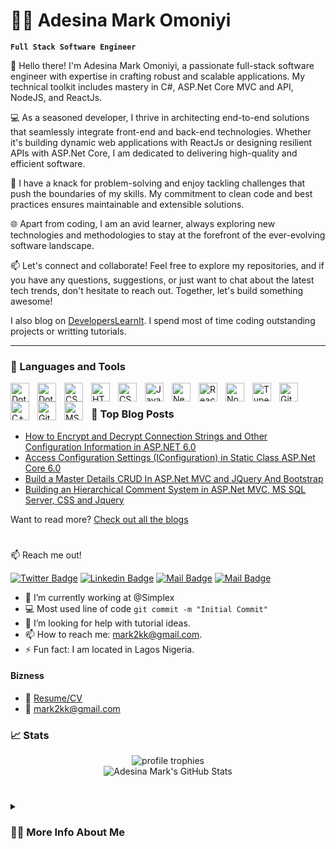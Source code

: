 # 🏄‍♂️ Adesina Mark Omoniyi

**`Full Stack Software Engineer`**

👋 Hello there! I'm Adesina Mark Omoniyi, a passionate full-stack software engineer with expertise in crafting robust and scalable applications. My technical toolkit includes mastery in C#, ASP.Net Core MVC and API, NodeJS, and ReactJs.

💻 As a seasoned developer, I thrive in architecting end-to-end solutions that seamlessly integrate front-end and back-end technologies. Whether it's building dynamic web applications with ReactJs or designing resilient APIs with ASP.Net Core, I am dedicated to delivering high-quality and efficient software.

🚀 I have a knack for problem-solving and enjoy tackling challenges that push the boundaries of my skills. My commitment to clean code and best practices ensures maintainable and extensible solutions.

🌐 Apart from coding, I am an avid learner, always exploring new technologies and methodologies to stay at the forefront of the ever-evolving software landscape.

📫 Let's connect and collaborate! Feel free to explore my repositories, and if you have any questions, suggestions, or just want to chat about the latest tech trends, don't hesitate to reach out. Together, let's build something awesome!

I also blog on [DevelopersLearnIt](http://www.developerslearnit.com/). I spend most of time coding outstanding projects or writting tutorials.

---

### 🧰 Languages and Tools

<img align="left" alt="DotNet" width="30px" style="padding-right:10px;" src="https://cdn.jsdelivr.net/gh/devicons/devicon/icons/dot-net/dot-net-original-wordmark.svg" />
<img align="left" alt="DotNetCore" width="30px" style="padding-right:10px;" src="https://cdn.jsdelivr.net/gh/devicons/devicon/icons/dotnetcore/dotnetcore-original.svg" />
<img align="left" alt="CSharp" width="30px" style="padding-right:10px;" src="https://cdn.jsdelivr.net/gh/devicons/devicon/icons/csharp/csharp-original.svg" />
<img align="left" alt="HTML" width="30px" style="padding-right:10px;" src="https://cdn.jsdelivr.net/gh/devicons/devicon/icons/html5/html5-plain.svg" />
<img align="left" alt="CSS" width="30px" style="padding-right:10px;" src="https://cdn.jsdelivr.net/gh/devicons/devicon/icons/css3/css3-plain.svg" />
<img align="left" alt="JavaScript" width="30px" style="padding-right:10px;" src="https://cdn.jsdelivr.net/gh/devicons/devicon/icons/javascript/javascript-plain.svg" />
<img align="left" alt="NextJS" width="30px" style="padding-right:10px;" src="https://cdn.jsdelivr.net/gh/devicons/devicon/icons/nextjs/nextjs-original.svg" />
<img align="left" alt="React" width="30px" style="padding-right:10px;" src="https://cdn.jsdelivr.net/gh/devicons/devicon/icons/react/react-original.svg" />
<img align="left" alt="NodeJS" width="30px" style="padding-right:10px;" src="https://cdn.jsdelivr.net/gh/devicons/devicon/icons/nodejs/nodejs-original.svg" />
<img align="left" alt="TypeScript" width="30px" style="padding-right:10px;" src="https://cdn.jsdelivr.net/gh/devicons/devicon/icons/typescript/typescript-plain.svg" />
<img align="left" alt="Git" width="30px" style="padding-right:10px;" src="https://cdn.jsdelivr.net/gh/devicons/devicon/icons/git/git-original.svg" />
<img align="left" alt="C++" width="30px" style="padding-right:10px;" src="https://cdn.jsdelivr.net/gh/devicons/devicon/icons/cplusplus/cplusplus-line.svg" />
<img align="left" alt="GitHub" width="30px" style="padding-right:10px;" src="https://cdn.jsdelivr.net/gh/devicons/devicon/icons/github/github-original.svg" />
<img align="left" alt="MSSQL" width="30px" style="padding-right:10px;" src="https://cdn.jsdelivr.net/gh/devicons/devicon/icons/microsoftsqlserver/microsoftsqlserver-plain.svg" />

<br />

### 📝 Top Blog Posts

-   [How to Encrypt and Decrypt Connection Strings and Other Configuration Information in ASP.NET 6.0](http://www.developerslearnit.com/2022/07/how-to-encrypt-decrypt-connection-strings-in-asp-net-core-6-0.html)
-   [Access Configuration Settings (IConfiguration) in Static Class ASP.Net Core 6.0](http://www.developerslearnit.com/2022/07/access-configuration-settings-in.html)
-   [Build a Master Details CRUD In ASP.Net MVC and JQuery And Bootstrap](http://www.developerslearnit.com/2016/11/build-master-details-crud-in-aspnet-mvc.html)
-   [Building an Hierarchical Comment System in ASP.Net MVC, MS SQL Server, CSS and Jquery](http://www.developerslearnit.com/2018/11/building-an-hierarchical-comment-system-in-asp-net-mvc-css-jquery.html)

Want to read more? [Check out all the blogs](http://www.developerslearnit.com/)

#

:mailbox: Reach me out!

[![Twitter Badge](https://img.shields.io/badge/-@engrmark2k-1ca0f1?style=flat&labelColor=1ca0f1&logo=twitter&logoColor=white&link=https://twitter.com/engrmark2k)](https://twitter.com/engrmark2k) [![Linkedin Badge](https://img.shields.io/badge/-adesina-0e76a8?style=flat&labelColor=0e76a8&logo=linkedin&logoColor=white)](https://www.linkedin.com/in/adesina-mark-omoniyi/) [![Mail Badge](https://img.shields.io/badge/-@engr_amonaoko-e84393?style=flat&labelColor=e84393&logo=instagram&logoColor=white)](https://instagram.com/engr_amonaoko) [![Mail Badge](https://img.shields.io/badge/-mark2kk-c0392b?style=flat&labelColor=c0392b&logo=gmail&logoColor=white)](mailto:mark2kk@gmail.com)

<!-- TODO: Add last video link -->

- 🔭 I’m currently working at @Simplex
- :computer: Most used line of code `git commit -m "Initial Commit"`
- 🤔 I’m looking for help with tutorial ideas.
- 📫 How to reach me: mark2kk@gmail.com.
- ⚡ Fun fact: I am located in Lagos Nigeria.


#### Bizness
- :paperclip: [Resume/CV](https://pdfhost.io/v/qSn3.vkWj_Adesina_Mark_Full_Stack_Software_Engineer)
- :email: mark2kk@gmail.com



### 📈 Stats

<div align="center">
    <img src="https://github-profile-trophy.vercel.app/?username=developerslearnit&row=1&column=6&margin-h=8&theme=darkhub&count_private=true&margin-w=15&no-frame=true" alt="profile trophies" />
    <br />
    <img src="https://github-readme-stats.vercel.app/api?username=developerslearnit&show_icons=true&hide_border=true" alt="Adesina Mark's GitHub Stats">
    <br />
    
</div>


#

<details>
 <summary><h3>👨‍💻 More Info About Me</h3></summary>
   I have over 11 years of experience working as a full-stack engineer, specializing in the .NET framework and ReactJS. Throughout my career, I have successfully delivered numerous projects, spanning from small-scale applications to enterprise-level systems. My proficiency in front-end and back-end development allows me to architect comprehensive solutions that meet both user requirements and business objectives.
Here are some highlights of my qualifications that align with the requirements of the Senior Back End Developer position:

Expertise in .NET technologies: I possess an in-depth understanding of the .NET framework, including ASP.NET, C#, and .NET Core. I am adept at leveraging these technologies to develop scalable and performant web applications.

Full stack proficiency: I have hands-on experience with both front-end and back-end development, utilizing modern web technologies such as HTML5, CSS3, JavaScript, and popular frameworks like React. My ability to seamlessly integrate these components ensures a cohesive and intuitive user experience.

Strong problem-solving skills: I am highly skilled at analyzing complex technical challenges and devising innovative solutions. I have a proven ability to troubleshoot and resolve issues efficiently, minimizing downtime and enhancing overall system stability.

Agile methodologies: I am well-versed in Agile software development practices and have successfully collaborated with cross-functional teams using Scrum or Kanban frameworks. My ability to adapt to changing project requirements and deliver high-quality results within tight deadlines is a testament to my commitment to excellence.

Leadership and mentoring: In the last 6 years of my career, I have led development teams and provided technical guidance to junior engineers. I am passionate about fostering a collaborative and growth-oriented environment, where team members can thrive and continually enhance their skills.

In addition to my technical expertise, I am a highly motivated individual with excellent communication and interpersonal skills. I thrive in fast-paced, dynamic environments and am committed to delivering exceptional results that exceed expectations.


[website]: [https://fkcodes.com](http://www.developerslearnit.com/)




